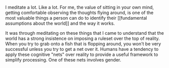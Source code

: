I meditate a lot. Like a lot. For me, the value of sitting in your own mind, getting comfortable observing the thoughts flying around, is one of the most valuable things a person can do to identify their [[fundamental assumptions about the world]] and the way it works.

It was through meditating on these things that I came to understand that the world has a strong insistence on imposing a ruleset over the top of reality. When you try to grab onto a fish that is flopping around, you won't be very successful unless you try to get a net over it. Humans have a tendency to apply these cognitive "nets" over reality to provide a useful framework to simplify processing. One of these nets involves gender.